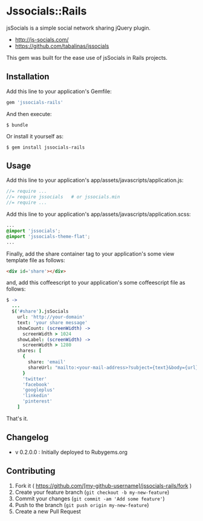 # Jssocials::Rails

jsSocials is a simple social network sharing jQuery plugin. 

  - http://js-socials.com/
  - https://github.com/tabalinas/jssocials

This gem was built for the ease use of jsSocials in Rails projects.

## Installation

Add this line to your application's Gemfile:

```ruby
gem 'jssocials-rails'
```

And then execute:

    $ bundle

Or install it yourself as:

    $ gem install jssocials-rails

## Usage

Add this line to your application's app/assets/javascripts/application.js:

```js
//= require ...
//= require jssocials   # or jssocials.min
//= require ...
```

Add this line to your application's app/assets/javascripts/application.scss:

```css
...
@import 'jssocials';    
@import 'jssocials-theme-flat';
...
```

Finally, add the share container tag to your application's some view template file as follows:

```html
<div id='share'></div>
```

and, add this coffeescript to your application's some coffeescript file as follows:

```coffee
$ ->
  ...
  $('#share').jsSocials
    url: 'http://your-domain'
    text: 'your share message'
    showCount: (screenWidth) ->
      screenWidth > 1024
    showLabel: (screenWidth) ->
      screenWidth > 1280
    shares: [
      {
        share: 'email'
        shareUrl: "mailto:<your-mail-address>?subject={text}&body={url}"
      }
      'twitter'
      'facebook'
      'googleplus'
      'linkedin'
      'pinterest'
    ]  
```

That's it.

## Changelog

  - v 0.2.0.0 : Initially deployed to Rubygems.org

## Contributing

1. Fork it ( https://github.com/[my-github-username]/jssocials-rails/fork )
2. Create your feature branch (`git checkout -b my-new-feature`)
3. Commit your changes (`git commit -am 'Add some feature'`)
4. Push to the branch (`git push origin my-new-feature`)
5. Create a new Pull Request
